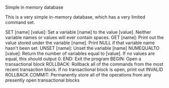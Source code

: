 Simple in memory database

This is a very simple in-memory database, which has a very limited command set.

SET [name] [value]: Set a variable [name] to the value [value]. Neither variable names or values will ever contain spaces.
GET [name]: Print out the value stored under the variable [name]. Print NULL if that variable name hasn't been set.
UNSET [name]: Unset the variable [name]
NUMEQUALTO [value]: Return the number of variables equal to [value]. If no values are equal, this should output 0.
END: Exit the program
BEGIN: Open a transactional block
ROLLBACK: Rollback all of the commands from the most recent transaction block. If no transactional block is open, print out INVALID ROLLBACK
COMMIT: Permanently store all of the operations from any presently open transactional blocks